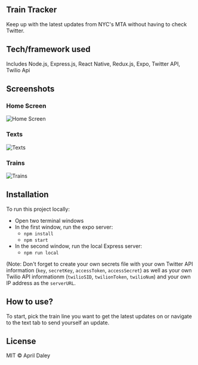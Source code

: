 ## Train Tracker
Keep up with the latest updates from NYC's MTA without having to check Twitter.

## Tech/framework used
Includes Node.js, Express.js, React Native, Redux.js, Expo, Twitter API, Twilio Api

## Screenshots
### Home Screen
![Home Screen](https://user-images.githubusercontent.com/22922907/63554564-e04d8680-c50b-11e9-8395-0bb2740873a1.jpeg)
### Texts
![Texts](https://user-images.githubusercontent.com/22922907/63554576-f22f2980-c50b-11e9-9cf3-fdc0c0341ba6.jpeg)
### Trains
![Trains](https://user-images.githubusercontent.com/22922907/63554595-05da9000-c50c-11e9-9bf9-e6b737db00fc.jpeg)

## Installation
To run this project locally:

- Open two terminal windows
- In the first window, run the expo server:
  - `npm install`
  - `npm start`
- In the second window, run the local Express server:
  - `npm run local`
  
(Note: Don't forget to create your own secrets file with your own Twitter API information (`key`, `secretKey`, `accessToken`, `accessSecret`) as well as your own Twilio API informationm (`twilioSID`, `twilionToken`, `twilioNum`) and your own IP address as the `serverURL`.

## How to use?
To start, pick the train line you want to get the latest updates on or navigate to the text tab to send yourself an update.


## License
MIT © April Daley
